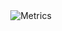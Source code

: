 <div align="center">

<img alt="Metrics" src="https://github.com/cnpryer/cnpryer/blob/master/github-metrics.svg">

</div>
